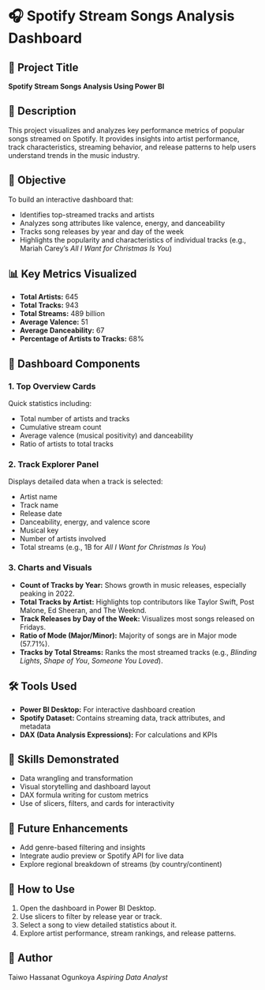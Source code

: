 

# 🎧 Spotify Stream Songs Analysis Dashboard

## 📁 Project Title

**Spotify Stream Songs Analysis Using Power BI**

## 📝 Description

This project visualizes and analyzes key performance metrics of popular songs streamed on Spotify. It provides insights into artist performance, track characteristics, streaming behavior, and release patterns to help users understand trends in the music industry.

## 🎯 Objective

To build an interactive dashboard that:

* Identifies top-streamed tracks and artists
* Analyzes song attributes like valence, energy, and danceability
* Tracks song releases by year and day of the week
* Highlights the popularity and characteristics of individual tracks (e.g., Mariah Carey’s *All I Want for Christmas Is You*)

## 📊 Key Metrics Visualized

* **Total Artists:** 645
* **Total Tracks:** 943
* **Total Streams:** 489 billion
* **Average Valence:** 51
* **Average Danceability:** 67
* **Percentage of Artists to Tracks:** 68%

## 📌 Dashboard Components

### 1. **Top Overview Cards**

Quick statistics including:

* Total number of artists and tracks
* Cumulative stream count
* Average valence (musical positivity) and danceability
* Ratio of artists to total tracks

### 2. **Track Explorer Panel**

Displays detailed data when a track is selected:

* Artist name
* Track name
* Release date
* Danceability, energy, and valence score
* Musical key
* Number of artists involved
* Total streams (e.g., 1B for *All I Want for Christmas Is You*)

### 3. **Charts and Visuals**

* **Count of Tracks by Year:** Shows growth in music releases, especially peaking in 2022.
* **Total Tracks by Artist:** Highlights top contributors like Taylor Swift, Post Malone, Ed Sheeran, and The Weeknd.
* **Track Releases by Day of the Week:** Visualizes most songs released on Fridays.
* **Ratio of Mode (Major/Minor):** Majority of songs are in Major mode (57.71%).
* **Tracks by Total Streams:** Ranks the most streamed tracks (e.g., *Blinding Lights*, *Shape of You*, *Someone You Loved*).

## 🛠 Tools Used

* **Power BI Desktop:** For interactive dashboard creation
* **Spotify Dataset:** Contains streaming data, track attributes, and metadata
* **DAX (Data Analysis Expressions):** For calculations and KPIs

## 🧠 Skills Demonstrated

* Data wrangling and transformation
* Visual storytelling and dashboard layout
* DAX formula writing for custom metrics
* Use of slicers, filters, and cards for interactivity

## 🚀 Future Enhancements

* Add genre-based filtering and insights
* Integrate audio preview or Spotify API for live data
* Explore regional breakdown of streams (by country/continent)

## 📂 How to Use

1. Open the dashboard in Power BI Desktop.
2. Use slicers to filter by release year or track.
3. Select a song to view detailed statistics about it.
4. Explore artist performance, stream rankings, and release patterns.

## 👤 Author

Taiwo Hassanat Ogunkoya
*Aspiring Data Analyst*


